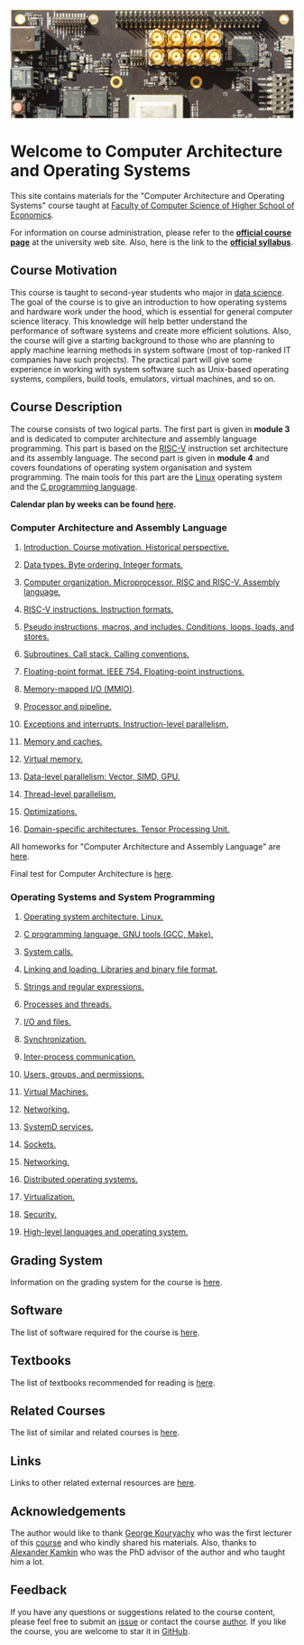 ![SiFive HiFive Unleashed](images/hifive-unleashed-logo.png)

# Welcome to Computer Architecture and Operating Systems

This site contains materials for the "Computer Architecture and Operating Systems" course taught at
[Faculty of Computer Science of Higher School of Economics](https://cs.hse.ru/en/).

For information on course administration, please refer to the
__[official course page](http://wiki.cs.hse.ru/ACOS_DSBA_2020/2021)__ at the university web site.
Also, here is the link to the __[official syllabus](https://www.hse.ru/edu/courses/375268865)__.

## Course Motivation

This course is taught to second-year students who major in [data science](https://www.hse.ru/en/ba/data/).
The goal of the course is to give an introduction to how operating systems and hardware work under the hood,
which is essential for general computer science literacy.
This knowledge will help better understand the performance of software systems and create more efficient solutions.
Also, the course will give a starting background to those who are planning to apply machine learning methods
in system software (most of top-ranked IT companies have such projects).
The practical part will give some experience in working with system software such as Unix-based operating systems,
compilers, build tools, emulators, virtual machines, and so on. 

## Course Description

The course consists of two logical parts.
The first part is given in __module 3__ and is dedicated to computer architecture and assembly language programming.
This part is based on the [RISC-V](https://en.wikipedia.org/wiki/RISC-V) instruction set architecture
and its assembly language.
The second part is given in __module 4__ and covers foundations of operating system organisation and system programming.
The main tools for this part are the [Linux](https://en.wikipedia.org/wiki/Linux) operating system and
the [C programming language](https://en.wikipedia.org/wiki/C_%28programming_language%29).

__Calendar plan by weeks can be found [here](calendar.md).__

### Computer Architecture and Assembly Language

1. [Introduction. Course motivation. Historical perspective.](part1ca/01_Introduction/lecture.md)

1. [Data types. Byte ordering. Integer formats.](part1ca/02_DataTypes/lecture.md)

1. [Computer organization. Microprocessor. RISC and RISC-V. Assembly language.](part1ca/03_CPU/lecture.md)

1. [RISC-V instructions. Instruction formats.](part1ca/04_Instructions/lecture.md)

1. [Pseudo instructions, macros, and includes. Conditions, loops, loads, and stores.](part1ca/05_MacrosBranchesArrays/lecture.md)

1. [Subroutines. Call stack. Calling conventions.](part1ca/06_CallStack/lecture.md)

1. [Floating-point format. IEEE 754. Floating-point instructions.](part1ca/07_FP/lecture.md)

1. [Memory-mapped I/O (MMIO)](part1ca/08_MMIO/lecture.md).

1. [Processor and pipeline.](part1ca/09_Pipeline/lecture.md)

1. [Exceptions and interrupts. Instruction-level parallelism.](part1ca/10_Exceptions/lecture.md)

1. [Memory and caches.](part1ca/11_Caches/lecture.md)

1. [Virtual memory.](part1ca/12_VM/lecture.md)

1. [Data-level parallelism: Vector, SIMD, GPU.](part1ca/13_DLP/lecture.md)

1. [Thread-level parallelism.](part1ca/14_TLP/lecture.md)

1. [Optimizations.](part1ca/15_Optimize/lecture.md)

1. [Domain-specific architectures. Tensor Processing Unit.](part1ca/16_TPU/lecture.md)

All homeworks for "Computer Architecture and Assembly Language"
are [here](part1ca/Tasks/homeworks.md).

Final test for Computer Architecture is [here](part1ca/final_test.md).

### Operating Systems and System Programming

1. [Operating system architecture. Linux.](part2os/01_OS_Architecture/lecture.md)

1. [C programming language. GNU tools (GCC, Make).](part2os/02_C/lecture.md)

1. [System calls.](part2os/03_SystemCalls/lecture.md)

1. [Linking and loading. Libraries and binary file format.](part2os/04_Linking/lecture.md)

1. [Strings and regular expressions.](part2os/05_Strings/lecture.md)

1. [Processes and threads.](part2os/06_Processes/lecture.md)

1. [I/O and files.](part2os/07_Synch/lecture.md)

1. [Synchronization.](part2os/08_IPC/lecture.md)

1. [Inter-process communication.](part2os/09_IPC/lecture.md)

1. [Users, groups, and permissions.](part2os/10_Permissions/lecture.md)

1. [Virtual Machines.](part2os/11_VM/lecture.md)

1. [Networking.](part2os/12_Networking/lecture.md)

1. [SystemD services.](part2os/13_SystemD/lecture.md)

1. [Sockets.](part2os/14_Sockets/lecture.md)

1. [Networking.](part2os/15_Network/lecture.md)

1. [Distributed operating systems.](part2os/16_Distributed/lecture.md)

1. [Virtualization.](part2os/17_Virtualization/lecture.md)

1. [Security.](part2os/18_Security/lecture.md)

1. [High-level languages and operating system.](part2os/19_Python/lecture.md)

## Grading System

Information on the grading system for the course is [here](grades.md).

## Software

The list of software required for the course is [here](software.md). 

## Textbooks

The list of textbooks recommended for reading is [here](books.md).

## Related Courses

The list of similar and related courses is [here](courses.md).

## Links

Links to other related external resources are [here](links.md).

## Acknowledgements

The author would like to thank [George Kouryachy](https://uneex.ru/) who was the first lecturer
of this [course](https://uneex.ru/HSE) and who kindly shared his materials.
Also, thanks to [Alexander Kamkin](https://www.hse.ru/org/persons/209608913)
who was the PhD advisor of the author and who taught him a lot.

## Feedback

If you have any questions or suggestions related to the course content, please feel free to submit
an [issue](https://github.com/andrewt0301/hse-acos-course/issues)
or contact the course [author](https://github.com/andrewt0301). 
If you like the course, you are welcome to star it in
[GitHub](https://github.com/andrewt0301/hse-acos-course).
